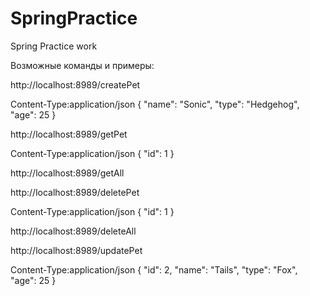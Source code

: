 # SpringPractice
Spring Practice work

Возможные команды и примеры:

http://localhost:8989/createPet

Content-Type:application/json
{
    "name": "Sonic",
    "type": "Hedgehog",
    "age": 25
}

http://localhost:8989/getPet

Content-Type:application/json
{
    "id": 1
}

http://localhost:8989/getAll

http://localhost:8989/deletePet

Content-Type:application/json
{
    "id": 1
}

http://localhost:8989/deleteAll

http://localhost:8989/updatePet

Content-Type:application/json
{
	"id": 2,
    "name": "Tails",
    "type": "Fox",
    "age": 25
}

